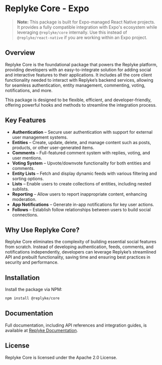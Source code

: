 # Replyke Core - Expo

> **Note:** This package is built for Expo-managed React Native projects. It provides a fully compatible integration with Expo's ecosystem while leveraging `@replyke/core` internally. Use this instead of `@replyke/react-native` if you are working within an Expo project.

## Overview

Replyke Core is the foundational package that powers the Replyke platform, providing developers with an easy-to-integrate solution for adding social and interactive features to their applications. It includes all the core client functionality needed to interact with Replyke’s backend services, allowing for seamless authentication, entity management, commenting, voting, notifications, and more.

This package is designed to be flexible, efficient, and developer-friendly, offering powerful hooks and methods to streamline the integration process.

## Key Features

- **Authentication** – Secure user authentication with support for external user management systems.
- **Entities** – Create, update, delete, and manage content such as posts, products, or other user-generated items.
- **Comments** – Full-featured comment system with replies, voting, and user mentions.
- **Voting System** – Upvote/downvote functionality for both entities and comments.
- **Entity Lists** – Fetch and display dynamic feeds with various filtering and sorting options.
- **Lists** – Enable users to create collections of entities, including nested sublists.
- **Reporting** – Allow users to report inappropriate content, enhancing moderation.
- **App Notifications** – Generate in-app notifications for key user actions.
- **Follows** – Establish follow relationships between users to build social connections.

## Why Use Replyke Core?

Replyke Core eliminates the complexity of building essential social features from scratch. Instead of developing authentication, feeds, comments, and notifications independently, developers can leverage Replyke’s streamlined API and prebuilt functionality, saving time and ensuring best practices in security and performance.

## Installation

Install the package via NPM:

```sh
npm install @replyke/core
```

## Documentation

Full documentation, including API references and integration guides, is available at [Replyke Documentation](https://docs.replyke.com).

## License

Replyke Core is licensed under the Apache 2.0 License.
